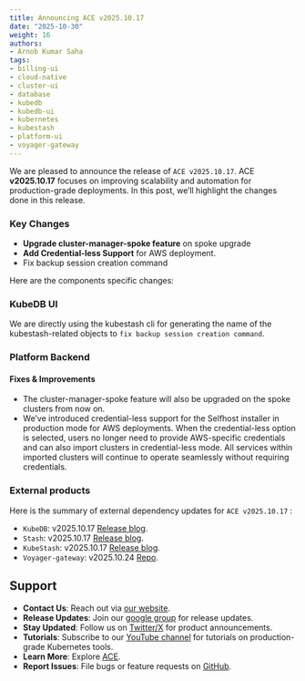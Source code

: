 ```yaml
---
title: Announcing ACE v2025.10.17
date: "2025-10-30"
weight: 16
authors:
- Arnob Kumar Saha
tags:
- billing-ui
- cloud-native
- cluster-ui
- database
- kubedb
- kubedb-ui
- kubernetes
- kubestash
- platform-ui
- voyager-gateway
---
```


We are pleased to announce the release of `ACE v2025.10.17`. ACE **v2025.10.17** focuses on improving scalability and automation for production-grade deployments. In this post, we’ll highlight the changes done in this release.

### Key Changes
- **Upgrade cluster-manager-spoke feature** on spoke upgrade
- **Add Credential-less Support** for AWS deployment.
- Fix backup session creation command

Here are the components specific changes:

### KubeDB UI
We are directly using the kubestash cli for generating the name of the kubestash-related objects to `fix backup session creation command`.


### Platform Backend

#### Fixes & Improvements
- The cluster-manager-spoke feature will also be upgraded on the spoke clusters from now on.
- We’ve introduced credential-less support for the Selfhost installer in production mode for AWS deployments. When the credential-less option is selected, users no longer need to provide AWS-specific credentials and can also import clusters in credential-less mode. All services within imported clusters will continue to operate seamlessly without requiring credentials.


### External products
Here is the summary of external dependency updates for `ACE v2025.10.17` :

- `KubeDB`: v2025.10.17 [Release blog](https://appscode.com/blog/post/kubedb-v2025.10.17/).
- `Stash`: v2025.10.17 [Release blog](https://appscode.com/blog/post/stash-v2025.10.17/).
- `KubeStash`: v2025.10.17 [Release blog](https://appscode.com/blog/post/kubestash-v2025.10.17/).
- `Voyager-gateway`: v2025.10.24 [Repo](https://github.com/voyagermesh/installer/tree/release-v2025.10.24).

## Support
- **Contact Us**: Reach out via [our website](https://appscode.com/contact/).
- **Release Updates**: Join our [google group](https://groups.google.com/a/appscode.com/g/releases) for release updates.
- **Stay Updated**: Follow us on [Twitter/X](https://x.com/appscode) for product announcements.
- **Tutorials**: Subscribe to our [YouTube channel](https://youtube.com/@appscode) for tutorials on production-grade Kubernetes tools.
- **Learn More**: Explore [ACE](https://appscode.com/docs/).
- **Report Issues**: File bugs or feature requests on [GitHub](https://github.com/appscode-cloud/launchpad/issues).
